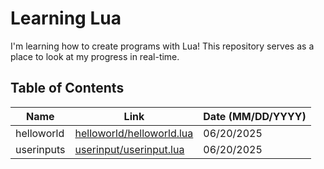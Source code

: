 # Learning Lua

I'm learning how to create programs with Lua! This repository serves as a place to look at my progress in real-time.

## Table of Contents

| Name       | Link                                                                                                    | Date (MM/DD/YYYY) |
| ---------- | ------------------------------------------------------------------------------------------------------- | ----------------- |
| helloworld | [helloworld/helloworld.lua](https://github.com/myferr/learning-lua/blob/main/helloworld/helloworld.lua) | 06/20/2025        |
| userinputs | [userinput/userinput.lua](https://github.com/myferr/learning-lua/blob/main/userinput/userinput.lua)     | 06/20/2025        |
